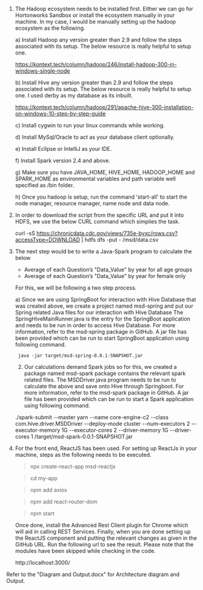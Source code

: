 1) The Hadoop ecosystem needs to be installed first. Either we can go for Hortonworks Sandbox or install the ecosystem manually in your machine.
In my case, I would be manually setting up the hadoop ecosystem as the following.

	a) Install Hadoop any version greater than 2.9 and follow the steps associated with its setup. The below resource is really helpful to setup one.
	
	https://kontext.tech/column/hadoop/246/install-hadoop-300-in-windows-single-node

	b) Install Hive any version greater than 2.9 and follow the steps associated with its setup. The below resource is really helpful to setup one. I used derby as my database as its inbuilt.
	
	https://kontext.tech/column/hadoop/291/apache-hive-300-installation-on-windows-10-step-by-step-guide

	c) Install cygwin to run your linux commands while working.	

	d) Install MySql/Oracle to act as your database client optionally.
	
	e) Install Eclipse or IntelliJ as your IDE.

	f) Install Spark version 2.4 and above.	

	g) Make sure you have JAVA_HOME, HIVE_HOME, HADOOP_HOME and SPARK_HOME as environmental variables and path variable well specified as /bin folder.

	h) Once you hadoop is setup, run the command 'start-all' to start the node manager, resource manager, name node and data node.	

2) In order to download the script from the specific URL and  put it into HDFS, we use the below CURL command which simplies the task.

	curl -sS https://chronicdata.cdc.gov/views/735e-byxc/rows.csv?accessType=DOWNLOAD | hdfs dfs -put - /msd/data.csv

3) The next step would be to write a Java-Spark program to calculate the below 

	- Average of each Question’s "Data_Value" by year for all age groups
	- Average of each Question’s "Data_Value" by year for female only

	For this, we will be following a two step process.
	
	a) Since we are using SpringBoot for interaction with Hive Database that was created above, we create a project named msd-spring and put our Spring related Java files for our interaction with Hive Database
	The SpringHiveMainRunner.java is the entry for the SpringBoot application and needs to be run in order to access Hive Database. For more information, refer to the msd-spring package in GitHub. A jar file has been provided which can be run to start SpringBoot application using following command.

	    java -jar target/msd-spring-0.0.1-SNAPSHOT.jar

	2) Our calculations demand Spark jobs so for this, we created a package named msd-spark package contains the relevant spark related files. 
	The MSDDriver.java program needs to be run to calculate the above and save onto Hive through Springboot. For more information, refer to the msd-spark package in GitHub. A jar file has been provided which can be run to start a Spark application using following command.

	./spark-submit --master yarn  --name core-engine-c2  --class com.hive.driver.MSDDriver  --deploy-mode cluster  --num-executors 2 	--executor-memory 1G --executor-cores 2  --driver-memory 1G --driver-cores 1 /target/msd-spark-0.0.1-SNAPSHOT.jar

4) For the front end, ReactJS has been used. For setting up ReactJs in your machine, steps as the following needs to be executed.

	> npx create-react-app msd-reactjs
	
	> cd my-app
	
	> npm add axios
	
	> npm add react-router-dom
	
	> npm start

	Once done, install the Advanced Rest Client plugin for Chrome which will aid in calling REST Services.
	Finally, when you are done setting up the ReactJS component and putting the relevant changes as given in the GitHub URL. Run the following url to see the result. Please note that the modules have been skipped while checking in the code.

	http://localhost:3000/


Refer to the "Diagram and Output.docx" for Architecture diagram and Output.
